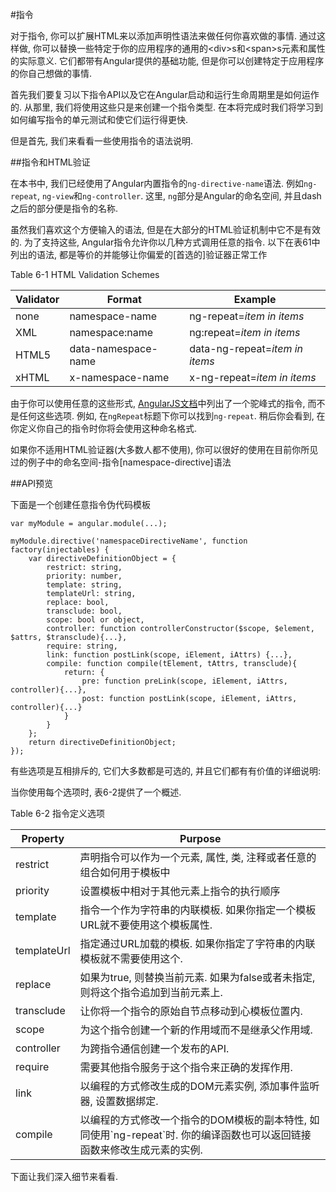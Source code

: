 #指令

对于指令, 你可以扩展HTML来以添加声明性语法来做任何你喜欢做的事情. 通过这样做, 你可以替换一些特定于你的应用程序的通用的\<div\>s和\<span\>s元素和属性的实际意义. 它们都带有Angular提供的基础功能, 但是你可以创建特定于应用程序的你自己想做的事情.

首先我们要复习以下指令API以及它在Angular启动和运行生命周期里是如何运作的. 从那里, 我们将使用这些只是来创建一个指令类型. 在本将完成时我们将学习到如何编写指令的单元测试和使它们运行得更快.

但是首先, 我们来看看一些使用指令的语法说明.

##指令和HTML验证

在本书中, 我们已经使用了Angular内置指令的`ng-directive-name`语法. 例如`ng-repeat`, `ng-view`和`ng-controller`. 这里, `ng`部分是Angular的命名空间, 并且dash之后的部分便是指令的名称.

虽然我们喜欢这个方便输入的语法, 但是在大部分的HTML验证机制中它不是有效的. 为了支持这些, Angular指令允许你以几种方式调用任意的指令. 以下在表61中列出的语法, 都是等价的并能够让你偏爱的[首选的]验证器正常工作

Table 6-1 HTML Validation Schemes

<table>
	<thead>
		<tr>
			<th>Validator</th>
			<th>Format</th>
			<th>Example</th>
		</tr>
	</thead>
	<tbody>
		<tr>
			<td>none</td>
			<td>namespace-name</td>
			<td>ng-repeat=<i>item in items</i></td>
		</tr>
		<tr>
			<td>XML</td>
			<td>namespace:name</td>
			<td>ng:repeat=<i>item in items</i></td>
		</tr>
		<tr>
			<td>HTML5</td>
			<td>data-namespace-name</td>
			<td>data-ng-repeat=<i>item in items</i></td>
		</tr>
		<tr>
			<td>xHTML</td>
			<td>x-namespace-name</td>
			<td>x-ng-repeat=<i>item in items</i></td>
		</tr>
	</tbody>
</table>

由于你可以使用任意的这些形式, [AngularJS文档](http://docs.angularjs.org/)中列出了一个驼峰式的指令, 而不是任何这些选项. 例如, 在`ngRepeat`标题下你可以找到`ng-repeat`. 稍后你会看到, 在你定义你自己的指令时你将会使用这种命名格式.

如果你不适用HTML验证器(大多数人都不使用), 你可以很好的使用在目前你所见过的例子中的命名空间-指令[namespace-directive]语法

##API预览

下面是一个创建任意指令伪代码模板

	var myModule = angular.module(...);

	myModule.directive('namespaceDirectiveName', function factory(injectables) {
		var directiveDefinitionObject = {
			restrict: string,
			priority: number,
			template: string,
			templateUrl: string,
			replace: bool,
			transclude: bool,
			scope: bool or object,
			controller: function controllerConstructor($scope, $element, $attrs, $transclude){...},
			require: string,
			link: function postLink(scope, iElement, iAttrs) {...},
			compile: function compile(tElement, tAttrs, transclude){
				return: {
					pre: function preLink(scope, iElement, iAttrs, controller){...},
					post: function postLink(scope, iElement, iAttrs, controller){...}
				}
			}
		};
		return directiveDefinitionObject;
	});

有些选项是互相排斥的, 它们大多数都是可选的, 并且它们都有有价值的详细说明:

当你使用每个选项时, 表6-2提供了一个概述.

Table 6-2 指令定义选项

<table>
	<thead>
		<tr>
			<th>Property</th>
			<th>Purpose</th>
		</tr>
	</thead>
	<tbody>
		<tr>
			<td>restrict</td>
			<td>声明指令可以作为一个元素, 属性, 类, 注释或者任意的组合如何用于模板中</td>
		</tr>
		<tr>
			<td>priority</td>
			<td>设置模板中相对于其他元素上指令的执行顺序</td>
		</tr>
		<tr>
			<td>template</td>
			<td>指令一个作为字符串的内联模板. 如果你指定一个模板URL就不要使用这个模板属性.</td>
		</tr>
		<tr>
			<td>templateUrl</td>
			<td>指定通过URL加载的模板. 如果你指定了字符串的内联模板就不需要使用这个.</td>
		</tr>
		<tr>
			<td>replace</td>
			<td>如果为true, 则替换当前元素. 如果为false或者未指定, 则将这个指令追加到当前元素上.</td>
		</tr>
		<tr>
			<td>transclude</td>
			<td>让你将一个指令的原始自节点移动到心模板位置内.</td>
		</tr>
		<tr>
			<td>scope</td>
			<td>为这个指令创建一个新的作用域而不是继承父作用域.</td>
		</tr>
		<tr>
			<td>controller</td>
			<td>为跨指令通信创建一个发布的API.</td>
		</tr>
		<tr>
			<td>require</td>
			<td>需要其他指令服务于这个指令来正确的发挥作用.</td>
		</tr>
		<tr>
			<td>link</td>
			<td>以编程的方式修改生成的DOM元素实例, 添加事件监听器, 设置数据绑定.</td>
		</tr>
		<tr>
			<td>compile</td>
			<td>以编程的方式修改一个指令的DOM模板的副本特性, 如同使用`ng-repeat`时. 你的编译函数也可以返回链接函数来修改生成元素的实例.</td>
		</tr>
	</tbody>
</table>

下面让我们深入细节来看看.

